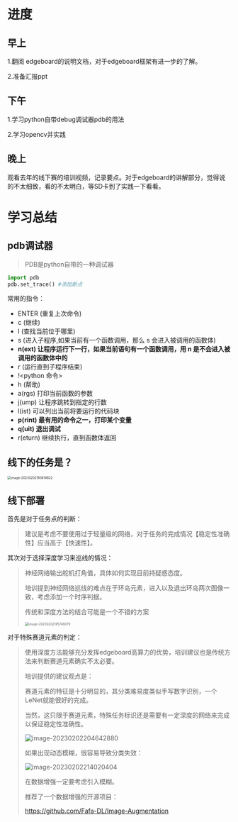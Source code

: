 # 进度

## 早上

1.翻阅 edgeboard的说明文档，对于edgeboard框架有进一步的了解。

2.准备汇报ppt

## 下午

1.学习python自带debug调试器pdb的用法

2.学习opencv并实践

## 晚上

观看去年的线下赛的培训视频，记录要点。对于edgeboard的讲解部分，觉得说的不太细致，看的不太明白，等SD卡到了实践一下看看。

# 学习总结

## pdb调试器

> PDB是python自带的一种调试器

```python
import pdb
pdb.set_trace() #添加断点
```

常用的指令：

- ENTER (重复上次命令)
- c (继续)
- l (查找当前位于哪里)
- s (进入子程序,如果当前有一个函数调用，那么 s 会进入被调用的函数体)
- **n(ext) 让程序运行下一行，如果当前语句有一个函数调用，用 n 是不会进入被调用的函数体中的**
- r (运行直到子程序结束)
- !<python 命令>
- h (帮助)
- a(rgs) 打印当前函数的参数
- j(ump) 让程序跳转到指定的行数
- l(ist) 可以列出当前将要运行的代码块
- **p(rint) 最有用的命令之一，打印某个变量**
- **q(uit) 退出调试**
- r(eturn) 继续执行，直到函数体返回

## 线下的任务是？



<img src="https://yoga-typora-photo.oss-cn-beijing.aliyuncs.com/typora_img/image-20230202193814822-1675346427409-1.png" alt="image-20230202193814822" style="zoom:50%;" />

## 线下部署

首先是对于任务点的判断：

>  建议是考虑不要使用过于轻量级的网络，对于任务的完成情况【稳定性准确性】应当高于【快速性】。

其次对于选择深度学习来巡线的情况：

> 神经网络输出舵机打角值，具体如何实现目前持疑惑态度。
>
> 培训提到神经网络巡线的难点在于环岛元素，进入以及退出环岛两次图像一致，考虑添加一个时序判据。
>
> 传统和深度方法的结合可能是一个不错的方案
>
> <img src="https://yoga-typora-photo.oss-cn-beijing.aliyuncs.com/typora_img/image-20230202195746079-1675346427409-3.png" alt="image-20230202195746079" style="zoom:50%;" />

对于特殊赛道元素的判定：

> 使用深度方法能够充分发挥edgeboard高算力的优势，培训建议也是传统方法来判断赛道元素确实不太必要。
>
> 培训提供的建议观点是：
>
> 赛道元素的特征是十分明显的，其分类难易度类似手写数字识别，一个LeNet就能很好的完成。
>
> 当然，这只限于赛道元素，特殊任务标识还是需要有一定深度的网络来完成以保证稳定性准确性。
>
> ![image-20230202204642880](https://yoga-typora-photo.oss-cn-beijing.aliyuncs.com/typora_img/image-20230202204642880-1675346427409-5.png)
>
> 如果出现动态模糊，很容易导致分类失效：
>
> ![image-20230202214020404](https://yoga-typora-photo.oss-cn-beijing.aliyuncs.com/typora_img/image-20230202214020404-1675346427409-7.png)
>
> 在数据增强一定要考虑引入模糊。
>
> 推荐了一个数据增强的开源项目：
>
> https://github.com/Fafa-DL/Image-Augmentation

